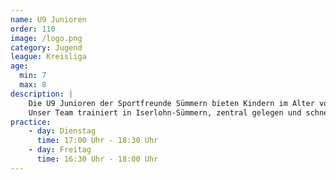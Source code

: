 ```yaml
---
name: U9 Junioren
order: 110
image: /logo.png
category: Jugend
league: Kreisliga
age:
  min: 7
  max: 8
description: |
    Die U9 Junioren der Sportfreunde Sümmern bieten Kindern im Alter von 7-8 Jahren die perfekte Möglichkeit, Fußball spielerisch zu lernen und sich sportlich weiterzuentwickeln.
    Unser Team trainiert in Iserlohn-Sümmern, zentral gelegen und schnell erreichbar aus Menden, Hemer und der Iserlohner Innenstadt.
practice:
    - day: Dienstag
      time: 17:00 Uhr - 18:30 Uhr
    - day: Freitag
      time: 16:30 Uhr - 18:00 Uhr
---
```

